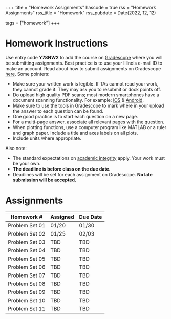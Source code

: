 +++
title = "Homework Assignments"
hascode = true
rss = "Homework Assignments"
rss_title = "Homework"
rss_pubdate = Date(2022, 12, 12)

tags = ["homework"]
+++

# Homework Instructions
Use entry code **Y78NW2** to add the course on [Gradescope](https://www.gradescope.com/) where you will be submitting assignments. Best practice is to use your Illinois e-mail ID to make an account.
Read about how to submit assignments on Gradescope [here](https://help.gradescope.com/article/ccbpppziu9-student-submit-work). Some pointers:

* Make sure your written work is legible. If TAs cannot read your work, they cannot grade it. They may ask you to resubmit or dock points off.
* Do upload high quality PDF scans; most modern smartphones have a document scanning functionality. For example: [iOS](https://support.apple.com/en-us/HT209037) & [Android](https://www.howtogeek.com/166610/who-needs-a-scanner-scan-a-document-to-pdf-with-your-android-phone/).
* Make sure to use the tools in Gradescope to mark where in your upload the answer to each question can be found.
* One good practice is to start each question on a new page.
* For a multi-page answer, associate all relevant pages with the question.
* When plotting functions, use a computer program like MATLAB or a ruler and graph paper. Include a title and axes labels on all plots.
* Include units where appropriate.

Also note:

* The standard expectations on [academic integrity](/syllabus#academic_conduct) apply. Your work must be your own.
* **The deadline is before class on the due date.**
* Deadlines will be set for each assignment on Gradescope. **No late submission will be accepted.**

# Assignments

| Homework #	 | Assigned	 | Due Date	|
|----------------|---------------|--------------|
| Problem Set 01 | 01/20	 | 01/30	|
| Problem Set 02 | 01/25	 | 02/03	|
| Problem Set 03 | TBD		 | TBD		|
| Problem Set 04 | TBD		 | TBD		|
| Problem Set 05 | TBD		 | TBD		|
| Problem Set 06 | TBD		 | TBD		|
| Problem Set 07 | TBD		 | TBD		|
| Problem Set 08 | TBD		 | TBD		|
| Problem Set 09 | TBD		 | TBD		|
| Problem Set 10 | TBD		 | TBD		|
| Problem Set 11 | TBD		 | TBD		|
